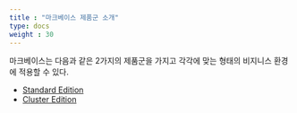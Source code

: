 ```yaml
---
title : "마크베이스 제품군 소개"
type: docs
weight : 30
---
```


마크베이스는 다음과 같은 2가지의 제품군을 가지고 각각에 맞는 형태의 비지니스 환경에 적용할 수 있다.

* [Standard Edition](./standard)
* [Cluster Edition](./cluster)
